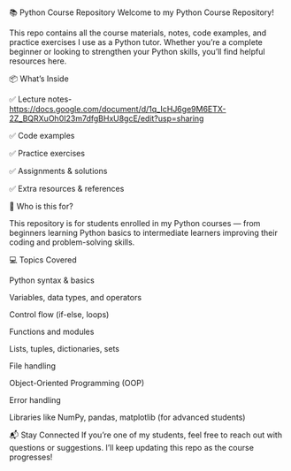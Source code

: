 📚 Python Course Repository
Welcome to my Python Course Repository!

This repo contains all the course materials, notes, code examples, and practice exercises I use as a Python tutor. Whether you’re a complete beginner or looking to strengthen your Python skills, you’ll find helpful resources here.

📦 What’s Inside

✅ Lecture notes-
https://docs.google.com/document/d/1q_IcHJ6ge9M6ETX-2Z_BQRXuOh0I23m7dfgBHxU8gcE/edit?usp=sharing

✅ Code examples

✅ Practice exercises

✅ Assignments & solutions

✅ Extra resources & references

🚀 Who is this for?

This repository is for students enrolled in my Python courses — from beginners learning Python basics to intermediate learners improving their coding and problem-solving skills.

💻 Topics Covered

Python syntax & basics

Variables, data types, and operators

Control flow (if-else, loops)

Functions and modules

Lists, tuples, dictionaries, sets

File handling

Object-Oriented Programming (OOP)

Error handling

Libraries like NumPy, pandas, matplotlib (for advanced students)



📬 Stay Connected
If you’re one of my students, feel free to reach out with questions or suggestions.
I’ll keep updating this repo as the course progresses!
